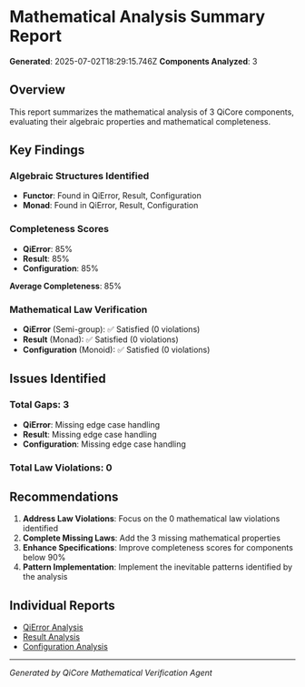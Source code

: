 # Mathematical Analysis Summary Report

**Generated**: 2025-07-02T18:29:15.746Z
**Components Analyzed**: 3

## Overview

This report summarizes the mathematical analysis of 3 QiCore components, evaluating their algebraic properties and mathematical completeness.

## Key Findings

### Algebraic Structures Identified
- **Functor**: Found in QiError, Result<T>, Configuration
- **Monad**: Found in QiError, Result<T>, Configuration

### Completeness Scores
- **QiError**: 85%
- **Result<T>**: 85%
- **Configuration**: 85%

**Average Completeness**: 85%

### Mathematical Law Verification
- **QiError** (Semi-group): ✅ Satisfied (0 violations)
- **Result<T>** (Monad): ✅ Satisfied (0 violations)
- **Configuration** (Monoid): ✅ Satisfied (0 violations)

## Issues Identified

### Total Gaps: 3
- **QiError**: Missing edge case handling
- **Result<T>**: Missing edge case handling
- **Configuration**: Missing edge case handling

### Total Law Violations: 0


## Recommendations

1. **Address Law Violations**: Focus on the 0 mathematical law violations identified
2. **Complete Missing Laws**: Add the 3 missing mathematical properties
3. **Enhance Specifications**: Improve completeness scores for components below 90%
4. **Pattern Implementation**: Implement the inevitable patterns identified by the analysis

## Individual Reports

- [QiError Analysis](qierror-analysis.md)
- [Result<T> Analysis](resultt-analysis.md)
- [Configuration Analysis](configuration-analysis.md)

---
*Generated by QiCore Mathematical Verification Agent*
